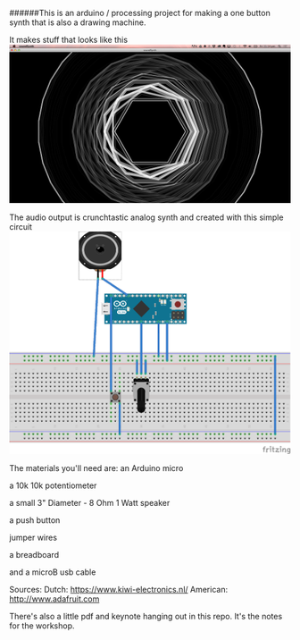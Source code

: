 ######This is an arduino / processing project for making a one button synth that is also a drawing machine. 

It makes stuff that looks like this 
![output image](output.png)	

The audio output is crunchtastic analog synth and created with this simple circuit
![circut](circuit_bb.png) 

The materials you'll need are: 
an Arduino micro

a 10k 10k potentiometer

a small 3" Diameter - 8 Ohm 1 Watt speaker

a push button

jumper wires 

a breadboard 

and a microB usb cable

Sources: 
Dutch: https://www.kiwi-electronics.nl/ 
American: http://www.adafruit.com

There's also a little pdf and keynote hanging out in this repo. It's the notes for the workshop. 